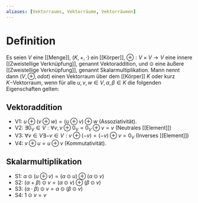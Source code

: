 ```yaml
---
aliases: [Vektorraums, Vektorräume, Vektorräumen]
---
```

# Definition
Es seien $V$ eine [[Menge]], $(K, +, \cdot)$ ein [[Körper]], $\oplus: V\times V \to V$ eine innere [[Zweistellige Verknüpfung]], genannt Vektoraddition, und $\odot$ eine äußere [[Zweistellige Verknüpfung]], genannt Skalarmultiplikation. Mann nennt dann $(V, \oplus, odot)$ einen Vektorraum über dem [[Körper]] $K$ oder kurz $K-$Vektorraum, wenn für alle $u, v, w \in V, \alpha, \beta \in K$ die folgenden Eigenschaften gelten:
## Vektoraddition
- V1: $u \oplus(v\oplus w) = (u\oplus v) \oplus w$ (Assoziativität).
- V2: $\exists 0_V \in V: \forall v, v \oplus 0_V = 0_V \oplus v = v$ (Neutrales [[Element]])
- V3: $\forall v \in V \exists -v \in V : v \oplus (-v) = (-v) \oplus v = 0_V$ (Inverses [[Element]])
- V4: $v\oplus u = u \oplus v$ (Kommutativität).
## Skalarmultiplikation
- S1: $\alpha \odot (u \oplus v) = (\alpha \odot u) \oplus (\alpha \odot v)$
- S2: $(\alpha + \beta) \odot v = (\alpha \odot v) \oplus (\beta \odot v)$
- S3: $(\alpha \cdot \beta) \odot v = \alpha \odot (\beta \odot v)$
- S4: $1 \odot v = v$
